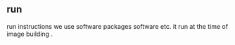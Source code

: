 ## run 
run instructions we use software packages software etc. it run at the time of image building .
